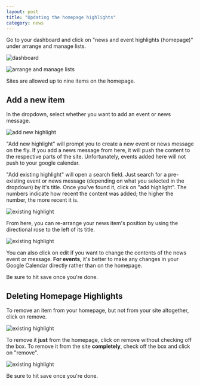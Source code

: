 ```yaml
---
layout: post
title: "Updating the homepage highlights"
category: news
---
```


Go to your dashboard and click on "news and event highlights (homepage)" under arrange and manage lists.

![dashboard](/schoolsites-help/images/hs-files/dashboard.png)

![arrange and manage lists](/schoolsites-help/images/news/manage-lists.png)

Sites are allowed up to nine items on the homepage.

## Add a new item

In the dropdown, select whether you want to add an event or news message.

![add new highlight](/schoolsites-help/images/hs-files/add-new-highlight.png)

"Add new highlight" will prompt you to create a new event or news message on the fly. If you add a news message from here, it will push the content to the respective parts of the site. Unfortunately, events added here will not push to your google calendar.

"Add existing highlight" will open a search field. Just search for a pre-existing event or news message (depending on what you selected in the dropdown) by it's title. Once you've found it, click on "add highlight". The numbers indicate how recent the content was added; the higher the number, the more recent it is.

![existing highlight](/schoolsites-help/images/hs-files/existing-highlight.png)

From here, you can re-arrange your news item's position by using the directional rose to the left of its title.

![existing highlight](/schoolsites-help/images/hs-files/after-adding.png)

You can also click on edit if you want to change the contents of the news event or message. **For events**, it's better to make any changes in your Google Calendar directly rather than on the homepage.

Be sure to hit save once you're done.

## Deleting Homepage Highlights

To remove an item from your homepage, but not from your site altogether, click on remove.

![existing highlight](/schoolsites-help/images/hs-files/edit-remove-hp.png)

To remove it **just** from the homepage, click on remove without checking off the box. To remove it from the site **completely**, check off the box and click on "remove".

![existing highlight](/schoolsites-help/images/hs-files/remove-item.png)

Be sure to hit save once you're done.
